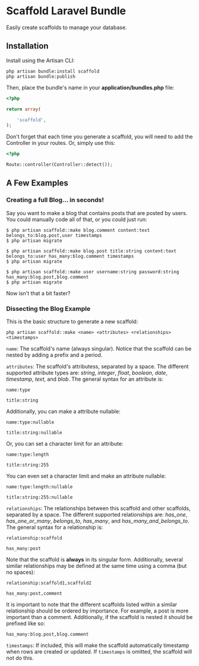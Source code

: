 # Scaffold Laravel Bundle

Easily create scaffolds to manage your database.

## Installation

Install using the Artisan CLI:

	php artisan bundle:install scaffold
	php artisan bundle:publish

Then, place the bundle's name in your **application/bundles.php** file:

```php
<?php

return array(

	'scaffold',
);
```

Don't forget that each time you generate a scaffold, you will need to add the
Controller in your routes. Or, simply use this:

```php
<?php

Route::controller(Controller::detect());
```

## A Few Examples

### Creating a full Blog... in seconds!

Say you want to make a blog that contains posts that are posted by users. You could manually code all of that, or you
could just run:

	$ php artisan scaffold::make blog.comment content:text belongs_to:blog.post,user timestamps
	$ php artisan migrate

	$ php artisan scaffold::make blog.post title:string content:text belongs_to:user has_many:blog.comment timestamps
	$ php artisan migrate

	$ php artisan scaffold::make user username:string password:string has_many:blog.post,blog.comment
	$ php artisan migrate

Now isn't that a bit faster?

### Dissecting the Blog Example

This is the basic structure to generate a new scaffold:

	php artisan scaffold::make <name> <attributes> <relationships> <timestamps>

`name`: The scaffold's name (always singular). Notice that the scaffold can be
nested by adding a prefix and a period.

`attributes`: The scaffold's attributess, separated by a space. The
different supported attribute types are: _string_, _integer_, _float_,
_boolean_, _date_, _timestamp_, _text_, and _blob_. The general syntax for an
attribute is:

	name:type
	
	title:string

Additionally, you can make a attribute nullable:

	name:type:nullable
	
	title:string:nullable

Or, you can set a character limit for an attribute:

	name:type:length

	title:string:255

You can even set a character limit and make an attribute nullable:
	
	name:type:length:nullable
	
	title:string:255:nullable

`relationships`: The relationships between this scaffold and other scaffolds,
separated by a space. The different supported relationships are: _has_one_,
_has_one_or_many_, _belongs_to_, _has_many_, and _has_many_and_belongs_to_.
The general syntax for a relationship is:

	relationship:scaffold
	
	has_many:post

Note that the scaffold is **always** in its singular form. Additionally,
several similar relationships may be defined at the same time using a comma
(but no spaces):

	relationship:scaffold1,scaffold2
	
	has_many:post,comment

It is important to note that the different scaffolds listed within a
similar relationship should be ordered by importance. For example, a post
is more important than a comment. Additionally, if the scaffold is nested it
should be prefixed like so:

	has_many:blog.post,blog.comment

`timestamps`: If included, this will make the scaffold automatically timestamp
when rows are created or updated. If `timestamps` is omitted, the scaffold
will not do this.